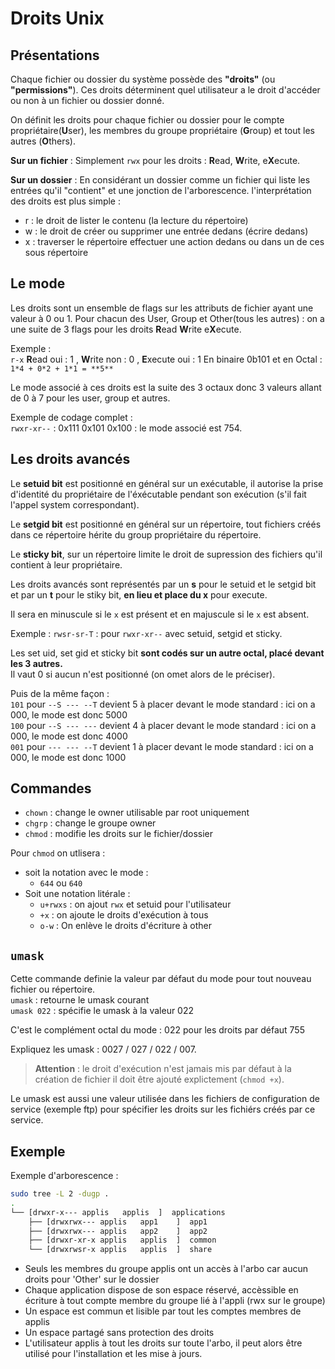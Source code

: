 # Droits Unix

## Présentations

Chaque fichier ou dossier du système possède des **"droits"** (ou **"permissions"**). Ces droits déterminent quel utilisateur a le droit d'accéder ou non à un fichier ou dossier donné.

On définit les droits pour chaque fichier ou dossier pour le compte propriétaire(**U**ser), les membres du groupe propriétaire (**G**roup) et tout les autres (**O**thers).

**Sur un fichier** : Simplement `rwx` pour les droits : **R**ead, **W**rite, e**X**ecute.

**Sur un dossier** :
En considérant un dossier comme un fichier qui liste les entrées qu'il "contient" et une jonction de l'arborescence. l'interprétation des droits est plus simple :

* r : le droit de lister le contenu (la lecture du répertoire)
* w : le droit de créer ou supprimer une entrée dedans (écrire dedans)
* x : traverser le répertoire effectuer une action dedans ou dans un de ces sous répertoire  

## Le mode

Les droits sont un ensemble de flags sur les attributs de fichier ayant une valeur à 0 ou 1.
Pour chacun des User, Group et Other(tous les autres) : on a une suite de 3 flags pour les droits **R**ead **W**rite e**X**ecute.

Exemple :  
`r-x`
**R**ead oui : 1 , **W**rite non : 0 , **E**xecute oui : 1
En binaire 0b101 et en Octal : `1*4 + 0*2 + 1*1 = **5**`

Le mode associé à ces droits est la suite des 3 octaux donc 3 valeurs allant de 0 à 7 pour les user, group et autres.

Exemple de codage complet :  
`rwxr-xr--` : 0x111 0x101 0x100 : le mode associé est 754.

## Les droits avancés

Le **setuid bit** est positionné en général sur un exécutable, il autorise la prise d'identité du propriétaire de l'éxécutable pendant son exécution (s'il fait l'appel system correspondant).

Le **setgid bit** est positionné en général sur un répertoire, tout fichiers créés dans ce répertoire hérite du group propriétaire du répertoire.

Le **sticky bit**, sur un répertoire limite le droit de supression des fichiers qu'il contient à leur propriétaire.

Les droits avancés sont représentés par un **s** pour le setuid et le setgid bit et par un **t** pour le stiky bit, **en lieu et place du x** pour execute.

Il sera en minuscule si le `x` est présent et en majuscule si le `x` est absent.

Exemple : `rwsr-sr-T` : pour `rwxr-xr--` avec setuid, setgid et sticky.

Les set uid, set gid et sticky bit **sont codés sur un autre octal, placé devant les 3 autres.**  
Il vaut 0 si aucun n'est positionné (on omet alors de le préciser).

Puis de la même façon :  
`101` pour `--S --- --T` devient 5 à placer devant le mode standard : ici on a 000, le mode est donc 5000  
`100` pour `--S --- ---` devient 4 à placer devant le mode standard : ici on a 000, le mode est donc 4000  
`001` pour `--- --- --T` devient 1 à placer devant le mode standard : ici on a 000, le mode est donc 1000  

## Commandes

* `chown` : change le owner utilisable par root uniquement
* `chgrp` : change le groupe owner
* `chmod` : modifie les droits sur le fichier/dossier

Pour  `chmod` on utlisera :

* soit la notation avec le mode :
  * `644` ou `640`
* Soit une notation litérale :
  * `u+rwxs` : on ajout `rwx` et setuid pour l'utilisateur
  * `+x` : on ajoute le droits d'exécution à tous
  * `o-w` : On enlève le droits d'écriture à other

## `umask`

Cette commande definie la valeur par défaut du mode pour tout nouveau fichier ou répertoire.  
`umask` : retourne le umask courant  
`umask 022` : spécifie le umask à la valeur 022

C'est le complément octal du mode : 022 pour les droits par défaut 755

Expliquez les umask : 0027 / 027 / 022 / 007.

> **Attention** : le droit d'exécution n'est jamais mis par défaut à la création de fichier il doit être ajouté explictement (`chmod +x`).

Le umask est aussi une valeur utilisée dans les fichiers de configuration de service (exemple ftp) pour spécifier les droits sur les fichiérs créés par ce service.

## Exemple

Exemple d'arborescence :

```bash
sudo tree -L 2 -dugp .
.
└── [drwxr-x--- applis   applis  ]  applications
    ├── [drwxrwx--- applis   app1    ]  app1
    ├── [drwxrwx--- applis   app2    ]  app2
    ├── [drwxr-xr-x applis   applis  ]  common  
    └── [drwxrwsr-x applis   applis  ]  share
```

* Seuls les membres du groupe applis ont un accès à l'arbo car aucun droits pour 'Other' sur le dossier
* Chaque application dispose de son espace réservé, accèssible en écriture à tout compte membre du groupe lié à l'appli (rwx sur le groupe)
* Un espace est commun et lisible par tout les comptes membres de applis
* Un espace partagé sans protection des droits
* L'utilisateur applis à tout les droits sur toute l'arbo, il peut alors être utilisé pour l'installation et les mise à jours.
